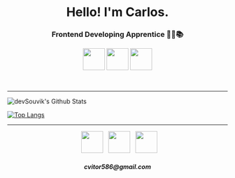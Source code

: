 
<h1 align="center"> Hello! I'm Carlos.   </h1>
<h3 align="center"> Frontend Developing Apprentice 👨‍💻📚 </h3>

<p align='center'>
<img src="https://upload.wikimedia.org/wikipedia/commons/thumb/9/99/Unofficial_JavaScript_logo_2.svg/1200px-Unofficial_JavaScript_logo_2.svg.png" width="50">
<img src="https://image.flaticon.com/icons/png/512/1216/1216733.png" width="50">
<img src="https://media.slid.es/uploads/juscezari/images/413092/CSS3.png" width='50'>
</p>
</div>
</div>

<br>
<hr>
<img align="center" src="https://github-readme-stats.vercel.app/api?username=CV1tor&include_all_commits=true&count_private=true&show_icons=true&line_height=20&title_color=7A7ADB&icon_color=2234AE&text_color=D3D3D3&bg_color=0,000000,130F40" alt="devSouvik's Github Stats">

[![Top Langs](https://github-readme-stats.vercel.app/api/top-langs/?username=CV1tor&layout=compact&text_color=daf7dc&bg_color=151515)](https://github.com/CV1tor/github-readme-stats)

<hr>


<p align="center">
&nbsp; <a href="https://twitter.com/littlecarIos" target="_blank" rel="noopener noreferrer"><img src=https://image.flaticon.com/icons/png/512/25/25347.png width="50" /></a> 
&nbsp; <a href="https://www.behance.net/cv1tor" target="_blank" rel="noopener noreferrer"><img src="https://image.flaticon.com/icons/png/512/254/254383.png" width="50" /></a>  
&nbsp; <a href="https://www.linkedin.com/in/carlos-vitor-duarte-rodrigues-galv%C3%A3o-a158481a5/" target="_blank" rel="noopener noreferrer"><img src="https://image.flaticon.com/icons/png/512/61/61109.png" width="50" /></a>
  <h5 align="center">cvitor586@gmail.com</h5>
</p>
</div>
